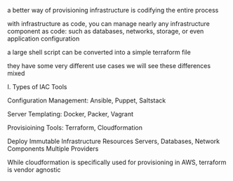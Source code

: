 a better way of provisioning infrastructure is codifying the entire process

with infrastructure as code, you can manage nearly any infrastructure component as code:
such as databases, networks, storage, or even application configuration

a large shell script can be converted into a simple terraform file

they have some very different use cases
we will see these differences mixed

I. Types of IAC Tools

Configuration Management: Ansible, Puppet, Saltstack

Server Templating: Docker, Packer, Vagrant

Provisioining Tools: Terraform, Cloudformation

Deploy Immutable Infrastructure Resources
Servers, Databases, Network Components
Multiple Providers

While cloudformation is specifically used for provisioning in AWS, terraform is vendor agnostic


